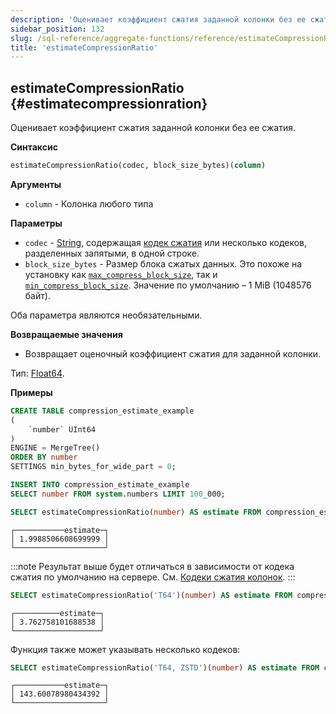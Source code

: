 ```yaml
---
description: 'Оценивает коэффициент сжатия заданной колонки без ее сжатия.'
sidebar_position: 132
slug: /sql-reference/aggregate-functions/reference/estimateCompressionRatio
title: 'estimateCompressionRatio'
---
```


## estimateCompressionRatio {#estimatecompressionration}

Оценивает коэффициент сжатия заданной колонки без ее сжатия.

**Синтаксис**

```sql
estimateCompressionRatio(codec, block_size_bytes)(column)
```

**Аргументы**

- `column` - Колонка любого типа

**Параметры**

- `codec` - [String](../../../sql-reference/data-types/string.md), содержащая [кодек сжатия](/sql-reference/statements/create/table#column_compression_codec) или несколько кодеков, разделенных запятыми, в одной строке.
- `block_size_bytes` - Размер блока сжатых данных. Это похоже на установку как [`max_compress_block_size`](../../../operations/settings/merge-tree-settings.md#max_compress_block_size), так и [`min_compress_block_size`](../../../operations/settings/merge-tree-settings.md#min_compress_block_size). Значение по умолчанию – 1 MiB (1048576 байт).

Оба параметра являются необязательными.

**Возвращаемые значения**

- Возвращает оценочный коэффициент сжатия для заданной колонки.

Тип: [Float64](/sql-reference/data-types/float).

**Примеры**

```sql title="Входная таблица"
CREATE TABLE compression_estimate_example
(
    `number` UInt64
)
ENGINE = MergeTree()
ORDER BY number
SETTINGS min_bytes_for_wide_part = 0;

INSERT INTO compression_estimate_example
SELECT number FROM system.numbers LIMIT 100_000;
```

```sql title="Запрос"
SELECT estimateCompressionRatio(number) AS estimate FROM compression_estimate_example;
```

```text title="Ответ"
┌───────────estimate─┐
│ 1.9988506608699999 │
└────────────────────┘
```

:::note
Результат выше будет отличаться в зависимости от кодека сжатия по умолчанию на сервере. См. [Кодеки сжатия колонок](/sql-reference/statements/create/table#column_compression_codec).
:::

```sql title="Запрос"
SELECT estimateCompressionRatio('T64')(number) AS estimate FROM compression_estimate_example;
```

```text title="Ответ"
┌──────────estimate─┐
│ 3.762758101688538 │
└───────────────────┘
```

Функция также может указывать несколько кодеков:

```sql title="Запрос"
SELECT estimateCompressionRatio('T64, ZSTD')(number) AS estimate FROM compression_estimate_example;
```

```response title="Ответ"
┌───────────estimate─┐
│ 143.60078980434392 │
└────────────────────┘
```
